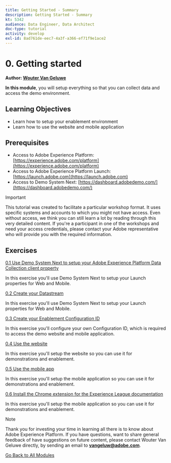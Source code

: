 ```yaml
---
title: Getting Started - Summary
description: Getting Started - Summary
kt: 5342
audience: Data Engineer, Data Architect
doc-type: tutorial
activity: develop
exl-id: 8ad761de-eec7-4a3f-a366-ef71f9e1ace2
---
```

# 0. Getting started

**Author: [Wouter Van Geluwe](https://www.linkedin.com/in/woutervangeluwe/)**

**In this module**, you will setup everything so that you can collect data and access the demo environment.

## Learning Objectives

- Learn how to setup your enablement environment
- Learn how to use the website and mobile application

## Prerequisites

- Access to Adobe Experience Platform: [https://experience.adobe.com/platform](https://experience.adobe.com/platform)
- Access to Adobe Experience Platform Launch: [https://launch.adobe.com](https://launch.adobe.com)
- Access to Demo System Next: [https://dashboard.adobedemo.com/](https://dashboard.adobedemo.com/)

>[!IMPORTANT] 
>
>This tutorial was created to facilitate a particular workshop format. It uses specific systems and accounts to which you might not have access. Even without access, we think you can still learn a lot by reading through this very detailed content. If you're a participant in one of the workshops and need your access credentials, please contact your Adobe representative who will provide you with the required information.


## Exercises

[0.1 Use Demo System Next to setup your Adobe Experience Platform Data Collection client property](./ex1.md)

In this exercise you'll use Demo System Next to setup your Launch properties for Web and Mobile.

[0.2 Create your Datastream](./ex2.md)

In this exercise you'll use Demo System Next to setup your Launch properties for Web and Mobile.

[0.3 Create your Enablement Configuration ID](./ex3.md)

In this exercise you'll configure your own Configuration ID, which is required to access the demo website and mobile application.

[0.4 Use the website](./ex4.md)

In this exercise you'll setup the website so you can use it for demonstrations and enablement.

[0.5 Use the mobile app](./ex5.md)

In this exercise you'll setup the mobile application so you can use it for demonstrations and enablement.

[0.6 Install the Chrome extension for the Experience League documentation](./ex6.md)

In this exercise you'll setup the mobile application so you can use it for demonstrations and enablement.

>[!NOTE]
>
>Thank you for investing your time in learning all there is to know about Adobe Experience Platform. If you have questions, want to share general feedback of have suggestions on future content, please contact Wouter Van Geluwe directly, by sending an email to **vangeluw@adobe.com**.

[Go Back to All Modules](../../overview.md)
